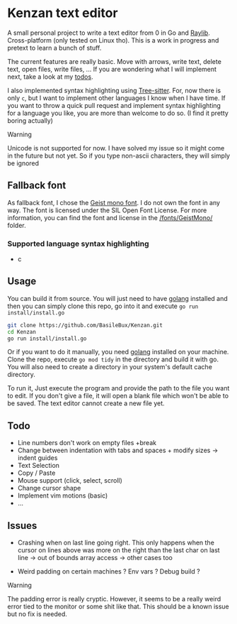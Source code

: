 # Kenzan text editor

A small personal project to write a text editor from 0 in Go and [Raylib](https://www.raylib.com/). Cross-platform (only tested on Linux tho). This is a work in progress and pretext to learn a bunch of stuff.

The current features are really basic. Move with arrows, write text, delete text, open files, write files, ... If you are wondering what I will implement next, take a look at my [todos](#todo).

I also implemented syntax highlighting using [Tree-sitter](https://tree-sitter.github.io/tree-sitter/). For, now there is only `c`, but I want to implement other languages I know when I have time. If you want to throw a quick pull request and implement syntax highlighting for a language you like, you are more than welcome to do so. (I find it pretty boring actually)

> [!WARNING]
> Unicode is not supported for now. I have solved my issue so it might come in the future but not yet. So if you type non-ascii characters, they will simply be ignored

## Fallback font

As fallback font, I chose the [Geist mono font](https://vercel.com/font). I do not own the font in any way. The font is licensed under the SIL Open Font License. For more information, you can find the font and license in the [/fonts/GeistMono/](https://github.com/BasileBux/Kenzan/blob/main/fonts/GeistMono/) folder. 

### Supported language syntax highlighting

- c

## Usage

You can build it from source. You will just need to have [golang](https://go.dev/doc/install) installed and then you can simply clone this repo, go into it and execute `go run install/install.go`
```bash
git clone https://github.com/BasileBux/Kenzan.git
cd Kenzan
go run install/install.go
```

Or if you want to do it manually, you need [golang](https://go.dev/doc/install) installed on your machine. Clone the repo, execute `go mod tidy` in the directory and build it with go. You will also need to create a directory in your system's default cache directory. 

To run it, Just execute the program and provide the path to the file you want to edit. If you don't give a file, it will open a blank file which won't be able to be saved. The text editor cannot create a new file yet.

## Todo

- Line numbers don't work on empty files +break
- Change between indentation with tabs and spaces + modify sizes -> indent guides
- Text Selection
- Copy / Paste
- Mouse support (click, select, scroll)
- Change cursor shape
- Implement vim motions (basic)
- ...

## Issues

- Crashing when on last line going right. This only happens when the cursor on lines above was more on the right than the last char on last line -> out of bounds array access -> other cases too

- Weird padding on certain machines ? Env vars ? Debug build ?

> [!WARNING]
> The padding error is really cryptic. However, it seems to be a really weird error tied to the monitor or some shit like that. This should be a known issue but no fix is needed.
